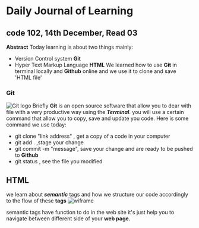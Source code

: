 # Daily Journal of Learning
## code 102, 14th December, Read 03
**Abstract**
Today learning is about two things mainly:
* Version Control system **Git**
* Hyper Text Markup Language **HTML**
We learned how to use **Git** in terminal locally and **Github** online
and we use it to clone and save 'HTML file' 
### Git
![Git logo](https://upload.wikimedia.org/wikipedia/commons/thumb/e/e0/Git-logo.svg/1280px-Git-logo.svg.png)
Briefly **Git** is an open source software that allow you to dear with file with a very productive way using the _**Terminal**_.
you will use a certain command that allow you to copy, save and update you code. 
Here is some command we use today:
* git clone "link address" , get a copy of a code in your computer
* git add . 	,stage your change
* git commit -m "message", save your change and are ready to be pushed to **Github**
* git status , see the file you modified 
## HTML
we learn about _**semantic**_ tags and how we structure our code accordingly to the flow of these **tags** 
![wiframe](https://www.w3schools.com/html/img_sem_elements.gif)


semantic tags have function to do in the web site it's just help you to navigate between different side of your **web page**.


